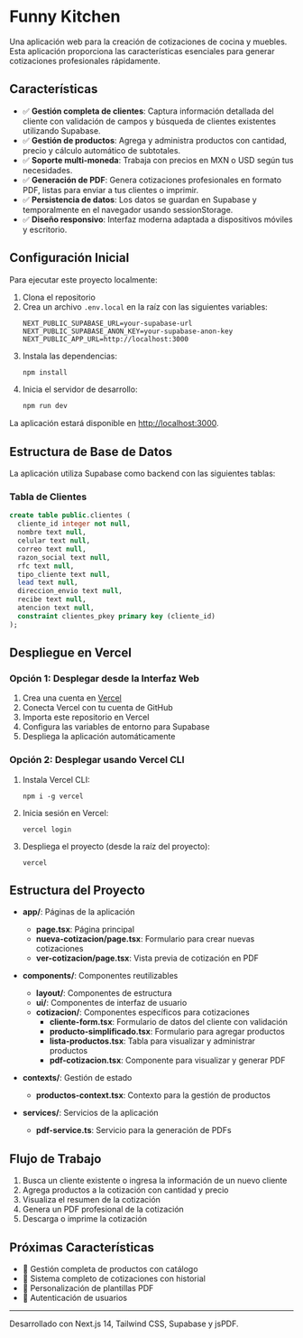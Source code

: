 # Funny Kitchen

Una aplicación web para la creación de cotizaciones de cocina y muebles. Esta aplicación proporciona las características esenciales para generar cotizaciones profesionales rápidamente.

## Características

- ✅ **Gestión completa de clientes**: Captura información detallada del cliente con validación de campos y búsqueda de clientes existentes utilizando Supabase.
- ✅ **Gestión de productos**: Agrega y administra productos con cantidad, precio y cálculo automático de subtotales.
- ✅ **Soporte multi-moneda**: Trabaja con precios en MXN o USD según tus necesidades.
- ✅ **Generación de PDF**: Genera cotizaciones profesionales en formato PDF, listas para enviar a tus clientes o imprimir.
- ✅ **Persistencia de datos**: Los datos se guardan en Supabase y temporalmente en el navegador usando sessionStorage.
- ✅ **Diseño responsivo**: Interfaz moderna adaptada a dispositivos móviles y escritorio.

## Configuración Inicial

Para ejecutar este proyecto localmente:

1. Clona el repositorio
2. Crea un archivo `.env.local` en la raíz con las siguientes variables:
   ```
   NEXT_PUBLIC_SUPABASE_URL=your-supabase-url
   NEXT_PUBLIC_SUPABASE_ANON_KEY=your-supabase-anon-key
   NEXT_PUBLIC_APP_URL=http://localhost:3000
   ```
3. Instala las dependencias:
   ```bash
   npm install
   ```
4. Inicia el servidor de desarrollo:
   ```bash
   npm run dev
   ```

La aplicación estará disponible en [http://localhost:3000](http://localhost:3000).

## Estructura de Base de Datos

La aplicación utiliza Supabase como backend con las siguientes tablas:

### Tabla de Clientes
```sql
create table public.clientes (
  cliente_id integer not null,
  nombre text null,
  celular text null,
  correo text null,
  razon_social text null,
  rfc text null,
  tipo_cliente text null,
  lead text null,
  direccion_envio text null,
  recibe text null,
  atencion text null,
  constraint clientes_pkey primary key (cliente_id)
);
```

## Despliegue en Vercel

### Opción 1: Desplegar desde la Interfaz Web

1. Crea una cuenta en [Vercel](https://vercel.com)
2. Conecta Vercel con tu cuenta de GitHub
3. Importa este repositorio en Vercel
4. Configura las variables de entorno para Supabase
5. Despliega la aplicación automáticamente

### Opción 2: Desplegar usando Vercel CLI

1. Instala Vercel CLI:
   ```
   npm i -g vercel
   ```

2. Inicia sesión en Vercel:
   ```
   vercel login
   ```

3. Despliega el proyecto (desde la raíz del proyecto):
   ```
   vercel
   ```

## Estructura del Proyecto

- **app/**: Páginas de la aplicación
  - **page.tsx**: Página principal
  - **nueva-cotizacion/page.tsx**: Formulario para crear nuevas cotizaciones
  - **ver-cotizacion/page.tsx**: Vista previa de cotización en PDF

- **components/**: Componentes reutilizables
  - **layout/**: Componentes de estructura
  - **ui/**: Componentes de interfaz de usuario 
  - **cotizacion/**: Componentes específicos para cotizaciones
    - **cliente-form.tsx**: Formulario de datos del cliente con validación
    - **producto-simplificado.tsx**: Formulario para agregar productos
    - **lista-productos.tsx**: Tabla para visualizar y administrar productos
    - **pdf-cotizacion.tsx**: Componente para visualizar y generar PDF

- **contexts/**: Gestión de estado
  - **productos-context.tsx**: Contexto para la gestión de productos

- **services/**: Servicios de la aplicación
  - **pdf-service.ts**: Servicio para la generación de PDFs

## Flujo de Trabajo

1. Busca un cliente existente o ingresa la información de un nuevo cliente
2. Agrega productos a la cotización con cantidad y precio
3. Visualiza el resumen de la cotización
4. Genera un PDF profesional de la cotización
5. Descarga o imprime la cotización

## Próximas Características

- 🔄 Gestión completa de productos con catálogo
- 🔄 Sistema completo de cotizaciones con historial
- 🔄 Personalización de plantillas PDF
- 🔄 Autenticación de usuarios

---

Desarrollado con Next.js 14, Tailwind CSS, Supabase y jsPDF.

